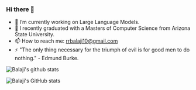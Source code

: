 ### Hi there 👋

<!--
**noobmasterbala/noobmasterbala** is a ✨ _special_ ✨ repository because its `README.md` (this file) appears on your GitHub profile.

Here are some ideas to get you started:
-->
- 🔭 I’m currently working on Large Language Models.
- 🌱 I recently graduated with a Masters of Computer Science from Arizona State University.
- 📫 How to reach me: rrbalaji10@gmail.com
- ⚡ "The only thing necessary for the triumph of evil is for good men to do nothing." - Edmund Burke.

![Balaji's github stats](https://github-readme-stats.vercel.app/api?username=noobmasterbala&count_private=true&show_icons=true&include_all_commits=true&theme=tokyonight)

![Balaji's GitHub stats](https://github-readme-stats.vercel.app/api?username=noobmasterbala&theme=dark&show_icons=true)
